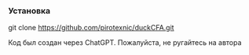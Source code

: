 ### **Установка**

git clone https://github.com/pirotexnic/duckCFA.git

Код был создан через ChatGPT. Пожалуйста, не ругайтесь на автора